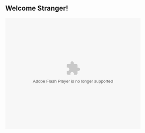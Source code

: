 ## Welcome Stranger!

<object width="425" height="350">
  <param name="movie" value="https://www.youtube.com/watch?v=Dg0IjOzopYU" />
  <param name="wmode" value="transparent" />
  <embed src="https://www.youtube.com/watch?v=Dg0IjOzopYU"
         type="application/x-shockwave-flash"
         wmode="transparent" width="425" height="350" />
</object>

